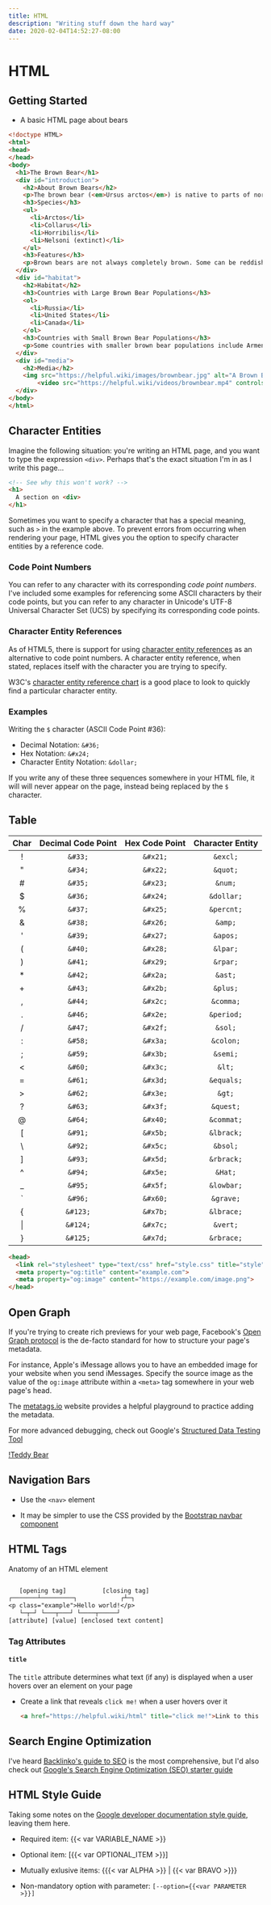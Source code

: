 ```yaml
---
title: HTML
description: "Writing stuff down the hard way"
date: 2020-02-04T14:52:27-08:00
---
```


# HTML

## Getting Started

* A basic HTML page about bears

```html
<!doctype HTML>
<html>
<head>
</head>
<body>
  <h1>The Brown Bear</h1>
  <div id="introduction">
    <h2>About Brown Bears</h2>
    <p>The brown bear (<em>Ursus arctos</em>) is native to parts of northern Eurasia and North America. Its conservation status is currently <strong>Least Concern</strong>.<br /><br /> There are many subspecies within the brown bear species, including the Atlas bear and the Himalayan brown bear.</p>
    <h3>Species</h3>
    <ul>
      <li>Arctos</li>
      <li>Collarus</li>
      <li>Horribilis</li>
      <li>Nelsoni (extinct)</li>
    </ul>
    <h3>Features</h3>
    <p>Brown bears are not always completely brown. Some can be reddish or yellowish. They have very large, curved claws and huge paws. Male brown bears are often 30% larger than female brown bears. They can range from 5 feet to 9 feet from head to toe.</p>
  </div>
  <div id="habitat">
    <h2>Habitat</h2>
    <h3>Countries with Large Brown Bear Populations</h3>
    <ol>
      <li>Russia</li>
      <li>United States</li>
      <li>Canada</li>
    </ol>
    <h3>Countries with Small Brown Bear Populations</h3>
    <p>Some countries with smaller brown bear populations include Armenia, Belarus, Bulgaria, China, Finland, France, Greece, India, Japan, Nepal, Poland, Romania, Slovenia, Turkmenistan, and Uzbekistan.</p>
  </div>
  <div id="media">
    <h2>Media</h2>
    <img src="https://helpful.wiki/images/brownbear.jpg" alt="A Brown Bear"/>
        <video src="https://helpful.wiki/videos/brownbear.mp4" controls>Video not supported</video>
  </div>
</body>
</html>
```

## Character Entities

Imagine the following situation: you're writing an HTML page, and you want to type the expression `<div>`. Perhaps that's the exact situation I'm in as I write this page...

```html
<!-- See why this won't work? -->
<h1>
  A section on <div>
</h1>
```

Sometimes you want to specify a character that has a special meaning, such as `>` in the example above. To prevent errors from occurring when rendering your page, HTML gives you the option to specify character entities by a reference code.

### Code Point Numbers

You can refer to any character with its corresponding *code point numbers*. I've included some examples for referencing some ASCII characters by their code points, but you can refer to any character in Unicode's UTF-8 Universal Character Set (UCS) by specifying its corresponding code points.

### Character Entity References

As of HTML5, there is support for using [character entity references](https://www.w3schools.com/html/html_entities.asp) as an alternative to code point numbers. A character entity reference, when stated, replaces itself with the character you are trying to specify.

W3C's [character entity reference chart](https://dev.w3.org/html5/html-author/charref) is a good place to look to quickly find a particular character entity.

### Examples

Writing the `$` character (ASCII Code Point \#36):

* Decimal Notation: `&#36;`
* Hex Notation: `&#x24;`
* Character Entity Notation: `&dollar;`

If you write any of these three sequences somewhere in your HTML file, it will will never appear on the page, instead being replaced by the `$` character.

## Table

|Char|Decimal Code Point|Hex Code Point|Character Entity|
|:---:|:---:|:---:|:---:|
|&excl;|`&#33;`|`&#x21;`|`&excl;`|
|&quot;|`&#34;`|`&#x22;`|`&quot;`|
|&num;|`&#35;`|`&#x23;`|`&num;`|
|&dollar;|`&#36;`|`&#x24;`|`&dollar;`|
|&percnt;|`&#37;`|`&#x25;`|`&percnt;`|
|&amp;|`&#38;`|`&#x26;`|`&amp;`|
|&apos;|`&#39;`|`&#x27;`|`&apos;`|
|&lpar;|`&#40;`|`&#x28;`|`&lpar;`|
|&rpar;|`&#41;`|`&#x29;`|`&rpar;`|
|&ast;|`&#42;`|`&#x2a;`|`&ast;`|
|&plus;|`&#43;`|`&#x2b;`|`&plus;`|
|&comma;|`&#44;`|`&#x2c;`|`&comma;`|
|&period;|`&#46;`|`&#x2e;`|`&period;`|
|&sol;|`&#47;`|`&#x2f;`|`&sol;`|
|&colon;|`&#58;`|`&#x3a;`|`&colon;`|
|&semi;|`&#59;`|`&#x3b;`|`&semi;`|
|&lt;|`&#60;`|`&#x3c;`|`&lt;`|
|&equals;|`&#61;`|`&#x3d;`|`&equals;`|
|&gt;|`&#62;`|`&#x3e;`|`&gt;`|
|&quest;|`&#63;`|`&#x3f;`|`&quest;`|
|&commat;|`&#64;`|`&#x40;`|`&commat;`|
|&lbrack;|`&#91;`|`&#x5b;`|`&lbrack;`|
| &#x5c; |`&#92;`|`&#x5c;`|`&bsol;`|
|&rbrack;|`&#93;`|`&#x5d;`|`&rbrack;`|
|&Hat;|`&#94;`|`&#x5e;`|`&Hat;`|
|&lowbar;|`&#95;`|`&#x5f;`|`&lowbar;`|
| &#x60; |`&#96;`|`&#x60;`|`&grave;`|
|&lbrace;|`&#123;`|`&#x7b;`|`&lbrace;`|
| &vert; |`&#124;`|`&#x7c;`|`&vert;`|
|&rbrace;|`&#125;`|`&#x7d;`|`&rbrace;`|

```html
<head>
  <link rel="stylesheet" type="text/css" href="style.css" title="style">
  <meta property="og:title" content="example.com">
  <meta property="og:image" content="https://example.com/image.png">
</head>
```

## Open Graph

If you're trying to create rich previews for your web page, Facebook's [Open Graph protocol](https://ogp.me) is the de-facto standard for how to structure your page's metadata.

For instance, Apple's iMessage allows you to have an embedded image for your website when you send iMessages. Specify the source image as the value of the `og:image` attribute within a `<meta>` tag somewhere in your web page's head.

The [metatags.io](https://metatags.io) website provides a helpful playground to practice adding the metadata.

For more advanced debugging, check out Google's [Structured Data Testing Tool](https://search.google.com/structured-data/testing-tool)

[!Teddy Bear](https://imgur.com/a/nyf0yGc)

## Navigation Bars

* Use the `<nav>` element

* It may be simpler to use the CSS provided by the [Bootstrap navbar component](https://getbootstrap.com/docs/4.5/components/navbar/)

## HTML Tags

Anatomy of an HTML element

```txt

   [opening tag]          [closing tag] 
┌───────┴─────────┐            ┌┴─┐
<p class="example">Hello world!</p>
   └─┬─┘ └───┬───┘ └────┬─────┘
[attribute] [value] [enclosed text content]

```

### Tag Attributes

#### `title`

The `title` attribute determines what text (if any) is displayed when a user hovers over an element on your page

* Create a link that reveals `click me!` when a user hovers over it

  ```html
  <a href="https://helpful.wiki/html" title="click me!">Link to this page</a>
  ```

## Search Engine Optimization

I've heard [Backlinko's guide to SEO](https://backlinko.com/on-page-seo) is the most comprehensive, but I'd also check out [Google's Search Engine Optimization (SEO) starter guide](https://support.google.com/webmasters/answer/7451184)


## HTML Style Guide

Taking some notes on the [Google developer documentation style guide](https://developers.google.com/style/code-syntax#required-items), leaving them here.

* Required item: {{< var VARIABLE_NAME >}}

* Optional item: \[{{< var OPTIONAL_ITEM >}}\]

* Mutually exlusive items: \{{{< var ALPHA >}} | {{< var BRAVO >}}\}

* Non-mandatory option with parameter: `[--option={{<var PARAMETER >}}]`